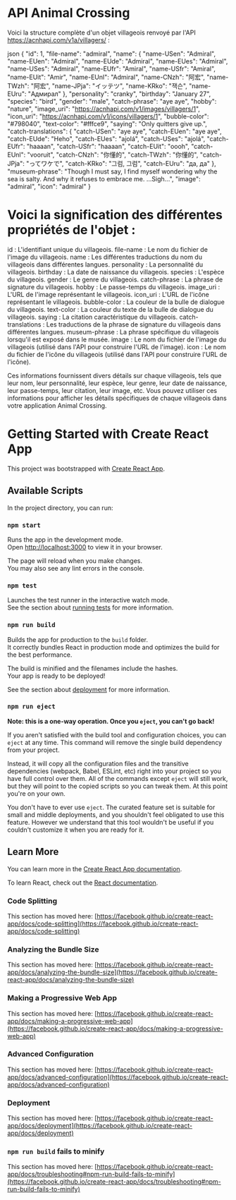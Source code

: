 #  API Animal Crossing 

Voici la structure complète d'un objet villageois renvoyé par l'API https://acnhapi.com/v1a/villagers/ :

json {
  "id": 1,
  "file-name": "admiral",
  "name": {
    "name-USen": "Admiral",
    "name-EUen": "Admiral",
    "name-EUde": "Admiral",
    "name-EUes": "Admiral",
    "name-USes": "Admiral",
    "name-EUfr": "Amiral",
    "name-USfr": "Amiral",
    "name-EUit": "Amir",
    "name-EUnl": "Admiral",
    "name-CNzh": "阿宏",
    "name-TWzh": "阿宏",
    "name-JPja": "イッテツ",
    "name-KRko": "잭슨",
    "name-EUru": "Адмирал"
  },
  "personality": "cranky",
  "birthday": "January 27",
  "species": "bird",
  "gender": "male",
  "catch-phrase": "aye aye",
  "hobby": "nature",
  "image_uri": "https://acnhapi.com/v1/images/villagers/1",
  "icon_uri": "https://acnhapi.com/v1/icons/villagers/1",
  "bubble-color": "#798040",
  "text-color": "#fffce9",
  "saying": "Only quitters give up.",
  "catch-translations": {
    "catch-USen": "aye aye",
    "catch-EUen": "aye aye",
    "catch-EUde": "Heho",
    "catch-EUes": "ajolá",
    "catch-USes": "ajolá",
    "catch-EUfr": "haaaan",
    "catch-USfr": "haaaan",
    "catch-EUit": "oooh",
    "catch-EUnl": "vooruit",
    "catch-CNzh": "你懂的",
    "catch-TWzh": "你懂的",
    "catch-JPja": "ってワケで",
    "catch-KRko": "그럼, 그럼",
    "catch-EUru": "да, да"
  },
  "museum-phrase": "Though I must say, I find myself wondering why the sea is salty. And why it refuses to embrace me. ...Sigh...",
  "image": "admiral",
  "icon": "admiral"
}

# Voici la signification des différentes propriétés de l'objet :

id : L'identifiant unique du villageois.
file-name : Le nom du fichier de l'image du villageois.
name : Les différentes traductions du nom du villageois dans différentes langues.
personality : La personnalité du villageois.
birthday : La date de naissance du villageois.
species : L'espèce du villageois.
gender : Le genre du villageois.
catch-phrase : La phrase de signature du villageois.
hobby : Le passe-temps du villageois.
image_uri : L'URL de l'image représentant le villageois.
icon_uri : L'URL de l'icône représentant le villageois.
bubble-color : La couleur de la bulle de dialogue du villageois.
text-color : La couleur du texte de la bulle de dialogue du villageois.
saying : La citation caractéristique du villageois.
catch-translations : Les traductions de la phrase de signature du villageois dans différentes langues.
museum-phrase : La phrase spécifique du villageois lorsqu'il est exposé dans le musée.
image : Le nom du fichier de l'image du villageois (utilisé dans l'API pour construire l'URL de l'image).
icon : Le nom du fichier de l'icône du villageois (utilisé dans l'API pour construire l'URL de l'icône).

Ces informations fournissent divers détails sur chaque villageois, tels que leur nom, leur personnalité, leur espèce, leur genre, leur date de naissance, leur passe-temps, leur citation, leur image, etc. Vous pouvez utiliser ces informations pour afficher les détails spécifiques de chaque villageois dans votre application Animal Crossing.








# Getting Started with Create React App

This project was bootstrapped with [Create React App](https://github.com/facebook/create-react-app).

## Available Scripts

In the project directory, you can run:

### `npm start`

Runs the app in the development mode.\
Open [http://localhost:3000](http://localhost:3000) to view it in your browser.

The page will reload when you make changes.\
You may also see any lint errors in the console.

### `npm test`

Launches the test runner in the interactive watch mode.\
See the section about [running tests](https://facebook.github.io/create-react-app/docs/running-tests) for more information.

### `npm run build`

Builds the app for production to the `build` folder.\
It correctly bundles React in production mode and optimizes the build for the best performance.

The build is minified and the filenames include the hashes.\
Your app is ready to be deployed!

See the section about [deployment](https://facebook.github.io/create-react-app/docs/deployment) for more information.

### `npm run eject`

**Note: this is a one-way operation. Once you `eject`, you can't go back!**

If you aren't satisfied with the build tool and configuration choices, you can `eject` at any time. This command will remove the single build dependency from your project.

Instead, it will copy all the configuration files and the transitive dependencies (webpack, Babel, ESLint, etc) right into your project so you have full control over them. All of the commands except `eject` will still work, but they will point to the copied scripts so you can tweak them. At this point you're on your own.

You don't have to ever use `eject`. The curated feature set is suitable for small and middle deployments, and you shouldn't feel obligated to use this feature. However we understand that this tool wouldn't be useful if you couldn't customize it when you are ready for it.

## Learn More

You can learn more in the [Create React App documentation](https://facebook.github.io/create-react-app/docs/getting-started).

To learn React, check out the [React documentation](https://reactjs.org/).

### Code Splitting

This section has moved here: [https://facebook.github.io/create-react-app/docs/code-splitting](https://facebook.github.io/create-react-app/docs/code-splitting)

### Analyzing the Bundle Size

This section has moved here: [https://facebook.github.io/create-react-app/docs/analyzing-the-bundle-size](https://facebook.github.io/create-react-app/docs/analyzing-the-bundle-size)

### Making a Progressive Web App

This section has moved here: [https://facebook.github.io/create-react-app/docs/making-a-progressive-web-app](https://facebook.github.io/create-react-app/docs/making-a-progressive-web-app)

### Advanced Configuration

This section has moved here: [https://facebook.github.io/create-react-app/docs/advanced-configuration](https://facebook.github.io/create-react-app/docs/advanced-configuration)

### Deployment

This section has moved here: [https://facebook.github.io/create-react-app/docs/deployment](https://facebook.github.io/create-react-app/docs/deployment)

### `npm run build` fails to minify

This section has moved here: [https://facebook.github.io/create-react-app/docs/troubleshooting#npm-run-build-fails-to-minify](https://facebook.github.io/create-react-app/docs/troubleshooting#npm-run-build-fails-to-minify)


